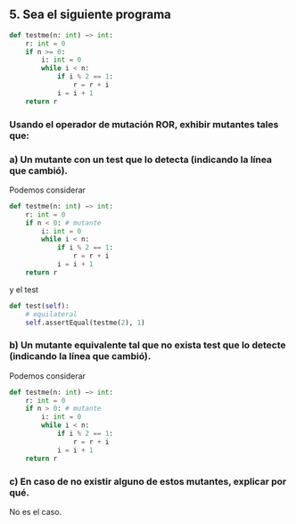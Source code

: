 ## 5. Sea el siguiente programa

```python
def testme(n: int) −> int:
    r: int = 0
    if n >= 0:
        i: int = 0
        while i < n:
            if i % 2 == 1:
                r = r + i
            i = i + 1
    return r
```

### Usando el operador de mutación ROR, exhibir mutantes tales que:

### a) Un mutante con un test que lo detecta (indicando la línea que cambió).

Podemos considerar

```python
def testme(n: int) −> int:
    r: int = 0
    if n < 0: # mutante
        i: int = 0
        while i < n:
            if i % 2 == 1:
                r = r + i
            i = i + 1
    return r
```

y el test

```python
def test(self):
    # equilateral
    self.assertEqual(testme(2), 1)
```


### b) Un mutante equivalente tal que no exista test que lo detecte (indicando la línea que cambió).


Podemos considerar

```python
def testme(n: int) −> int:
    r: int = 0
    if n > 0: # mutante
        i: int = 0
        while i < n:
            if i % 2 == 1:
                r = r + i
            i = i + 1
    return r
```


### c) En caso de no existir alguno de estos mutantes, explicar por qué.

No es el caso.

